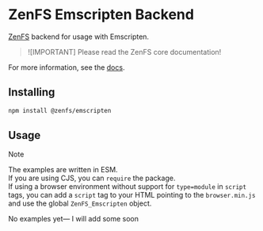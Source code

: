 # ZenFS Emscripten Backend

[ZenFS](https://github.com/zen-fs/core) backend for usage with Emscripten.

> ![IMPORTANT]
> Please read the ZenFS core documentation!

For more information, see the [docs](https://zen-fs.github.io/emscripten).

## Installing

```sh
npm install @zenfs/emscripten
```

## Usage

> [!NOTE]
> The examples are written in ESM.  
> If you are using CJS, you can `require` the package.  
> If using a browser environment without support for `type=module` in `script` tags, you can add a `script` tag to your HTML pointing to the `browser.min.js` and use the global `ZenFS_Emscripten` object.

No examples yet— I will add some soon
